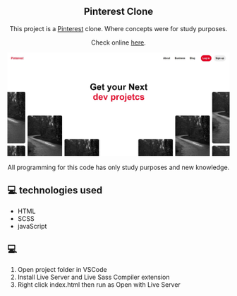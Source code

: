 <h2 align="center"> Pinterest Clone </h2>

<p align="center">This project is a <a href="https://www.pinterest.com/" target="_blank" >Pinterest</a> clone. Where concepts were for study purposes.</p>

<p align="center">Check online <a href="https://stoic-jennings-9ef8ad.netlify.app/" target="_blank" >here</a>.</p>

![](https://github.com/lucascooelho/clone-pinterest/blob/main/assets/images/clone-pinterest.JPG)

<p align="center">All programming for this code has only study purposes and new knowledge.</p>


## <span>&#128187;</span> technologies used

- HTML
- SCSS
- javaScript

## <span>&#128187;</span>
<ol>
  <li>Open project folder in VSCode</li>
  <li>Install Live Server and Live Sass Compiler extension</li>
  <li>Right click index.html then run as Open with Live Server</li>
</ol>

